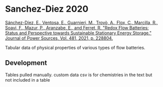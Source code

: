 # Sanchez-Diez 2020

[Sánchez-Díez, E., Ventosa, E., Guarnieri, M., Trovò, A., Flox, C., Marcilla, R., Soavi, F., Mazur, P., Aranzabe, E., and Ferret, R. "Redox Flow Batteries: Status and Perspective towards Sustainable Stationary Energy Storage." Journal of Power Sources, Vol. 481, 2021, p. 228804.](https://doi.org/10.1016/j.jpowsour.2020.228804.)

Tabular data of physical properties of various types of flow batteries. 

## Development

Tables pulled manually. custom data csv is for chemistries in the text but not included in a table